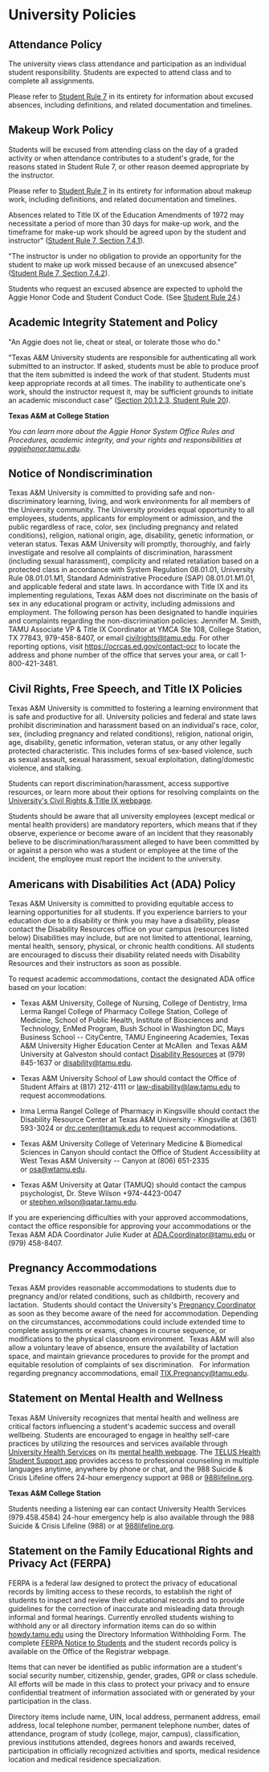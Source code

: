 # University Policies

## Attendance Policy

The university views class attendance and participation as an individual student responsibility. Students are expected to attend class and to complete all assignments.

Please refer to [Student Rule 7](https://student-rules.tamu.edu/rule07/) in its entirety for information about excused absences, including definitions, and related documentation and timelines.

## Makeup Work Policy

Students will be excused from attending class on the day of a graded activity or when attendance contributes to a student's grade, for the reasons stated in Student Rule 7, or other reason deemed appropriate by the instructor.

Please refer to [Student Rule 7](https://student-rules.tamu.edu/rule07/) in its entirety for information about makeup work, including definitions, and related documentation and timelines.

Absences related to Title IX of the Education Amendments of 1972 may necessitate a period of more than 30 days for make-up work, and the timeframe for make-up work should be agreed upon by the student and instructor" ([Student Rule 7, Section 7.4.1](https://student-rules.tamu.edu/rule07)).

"The instructor is under no obligation to provide an opportunity for the student to make up work missed because of an unexcused absence" ([Student Rule 7, Section 7.4.2](https://student-rules.tamu.edu/rule07)).

Students who request an excused absence are expected to uphold the Aggie Honor Code and Student Conduct Code. (See [Student Rule 24](https://student-rules.tamu.edu/rule24/).)

## Academic Integrity Statement and Policy

"An Aggie does not lie, cheat or steal, or tolerate those who do."

"Texas A&M University students are responsible for authenticating all work submitted to an instructor. If asked, students must be able to produce proof that the item submitted is indeed the work of that student. Students must keep appropriate records at all times. The inability to authenticate one's work, should the instructor request it, may be sufficient grounds to initiate an academic misconduct case" ([Section 20.1.2.3, Student Rule 20](https://aggiehonor.tamu.edu/Rules-and-Procedures/Rules/Honor-System-Rules)).

**Texas A&M at College Station**

*You can learn more about the Aggie Honor System Office Rules and Procedures, academic integrity, and your rights and responsibilities at [aggiehonor.tamu.edu](https://aggiehonor.tamu.edu/).*

## Notice of Nondiscrimination

Texas A&M University is committed to providing safe and non-discriminatory learning, living, and work environments for all members of the University community. The University provides equal opportunity to all employees, students, applicants for employment or admission, and the public regardless of race, color, sex (including pregnancy and related conditions), religion, national origin, age, disability, genetic information, or veteran status. Texas A&M University will promptly, thoroughly, and fairly investigate and resolve all complaints of discrimination, harassment (including sexual harassment), complicity and related retaliation based on a protected class in accordance with System Regulation 08.01.01, University Rule 08.01.01.M1, Standard Administrative Procedure (SAP) 08.01.01.M1.01, and applicable federal and state laws. In accordance with Title IX and its implementing regulations, Texas A&M does not discriminate on the basis of sex in any educational program or activity, including admissions and employment. The following person has been designated to handle inquiries and complaints regarding the non-discrimination policies: Jennifer M. Smith, TAMU Associate VP & Title IX Coordinator at YMCA Ste 108, College Station, TX 77843, 979-458-8407, or email <civilrights@tamu.edu>. For other reporting options, visit <https://ocrcas.ed.gov/contact-ocr> to locate the address and phone number of the office that serves your area, or call 1-800-421-3481.

## Civil Rights, Free Speech, and Title IX Policies

Texas A&M University is committed to fostering a learning environment that is safe and productive for all. University policies and federal and state laws prohibit discrimination and harassment based on an individual's race, color, sex, (including pregnancy and related conditions), religion, national origin, age, disability, genetic information, veteran status, or any other legally protected characteristic. This includes forms of sex-based violence, such as sexual assault, sexual harassment, sexual exploitation, dating/domestic violence, and stalking.

Students can report discrimination/harassment, access supportive resources, or learn more about their options for resolving complaints on the [University's Civil Rights & Title IX webpage](https://titleix.tamu.edu/).

Students should be aware that all university employees (except medical or mental health providers) are mandatory reporters, which means that if they observe, experience or become aware of an incident that they reasonably believe to be discrimination/harassment alleged to have been committed by or against a person who was a student or employee at the time of the incident, the employee must report the incident to the university.

## Americans with Disabilities Act (ADA) Policy

Texas A&M University is committed to providing equitable access to learning opportunities for all students. If you experience barriers to your education due to a disability or think you may have a disability, please contact the Disability Resources office on your campus (resources listed below) Disabilities may include, but are not limited to attentional, learning, mental health, sensory, physical, or chronic health conditions. All students are encouraged to discuss their disability related needs with Disability Resources and their instructors as soon as possible.

To request academic accommodations, contact the designated ADA office based on your location:

- Texas A&M University, College of Nursing, College of Dentistry, Irma Lerma Rangel College of Pharmacy College Station, College of Medicine, School of Public Health, Institute of Biosciences and Technology, EnMed Program, Bush School in Washington DC, Mays Business School -- CityCentre, TAMU Engineering Academies, Texas A&M University Higher Education Center at McAllen  and Texas A&M University at Galveston should contact [Disability Resources](https://disability.tamu.edu/) at (979) 845-1637 or <disability@tamu.edu>. 

- Texas A&M University School of Law should contact the Office of Student Affairs at (817) 212-4111 or <law-disability@law.tamu.edu> to request accommodations. 

- Irma Lerma Rangel College of Pharmacy in Kingsville should contact the Disability Resource Center at Texas A&M University - Kingsville at (361) 593-3024 or <drc.center@tamuk.edu> to request accommodations.

- Texas A&M University College of Veterinary Medicine & Biomedical Sciences in Canyon should contact the Office of Student Accessibility at West Texas A&M University -- Canyon at (806) 651-2335 or <osa@wtamu.edu>.

- Texas A&M University at Qatar (TAMUQ) should contact the campus psychologist, Dr. Steve Wilson +974-4423-0047 or <stephen.wilson@qatar.tamu.edu>. 

If you are experiencing difficulties with your approved accommodations, contact the office responsible for approving your accommodations or the Texas A&M ADA Coordinator Julie Kuder at <ADA.Coordinator@tamu.edu> or (979) 458-8407.

## Pregnancy Accommodations

Texas A&M provides reasonable accommodations to students due to pregnancy and/or related conditions, such as childbirth, recovery and lactation.  Students should contact the University's [Pregnancy Coordinator](https://titleix.tamu.edu/title-ix-and-pregnancy-students/) as soon as they become aware of the need for accommodation. Depending on the circumstances, accommodations could include extended time to complete assignments or exams, changes in course sequence, or modifications to the physical classroom environment.  Texas A&M will also allow a voluntary leave of absence, ensure the availability of lactation space, and maintain grievance procedures to provide for the prompt and equitable resolution of complaints of sex discrimination.   For information regarding pregnancy accommodations, email <TIX.Pregnancy@tamu.edu>.

## Statement on Mental Health and Wellness

Texas A&M University recognizes that mental health and wellness are critical factors influencing a student's academic success and overall wellbeing. Students are encouraged to engage in healthy self-care practices by utilizing the resources and services available through [University Health Services](https://uhs.tamu.edu/) on its [mental health webpage](https://uhs.tamu.edu/mental-health/index.html). The [TELUS Health Student Support app](https://uhs.tamu.edu/mental-health/student-support.html) provides access to professional counseling in multiple languages anytime, anywhere by phone or chat, and the 988 Suicide & Crisis Lifeline offers 24-hour emergency support at 988 or [988lifeline.org](http://988lifeline.org/).

**Texas A&M College Station**

Students needing a listening ear can contact University Health Services (979.458.4584) 24-hour emergency help is also available through the 988 Suicide & Crisis Lifeline (988) or at [988lifeline.org](http://988lifeline.org/).

## Statement on the Family Educational Rights and Privacy Act (FERPA)

FERPA is a federal law designed to protect the privacy of educational records by limiting access to these records, to establish the right of students to inspect and review their educational records and to provide guidelines for the correction of inaccurate and misleading data through informal and formal hearings. Currently enrolled students wishing to withhold any or all directory information items can do so within [howdy.tamu.edu](../../../G:/My%20Drive/Obligations/Faculty%20Senate/Speaker_2025-2026/MSR/howdy.tamu.edu) using the Directory Information Withholding Form. The complete [FERPA Notice to Students](https://aggie.tamu.edu/registration-and-records/transcripts-and-diplomas/student-records-policy#0-StatementofRights) and the student records policy is available on the Office of the Registrar webpage.

Items that can never be identified as public information are a student's social security number, citizenship, gender, grades, GPR or class schedule. All efforts will be made in this class to protect your privacy and to ensure confidential treatment of information associated with or generated by your participation in the class.

Directory items include name, UIN, local address, permanent address, email address, local telephone number, permanent telephone number, dates of attendance, program of study (college, major, campus), classification, previous institutions attended, degrees honors and awards received, participation in officially recognized activities and sports, medical residence location and medical residence specialization.
